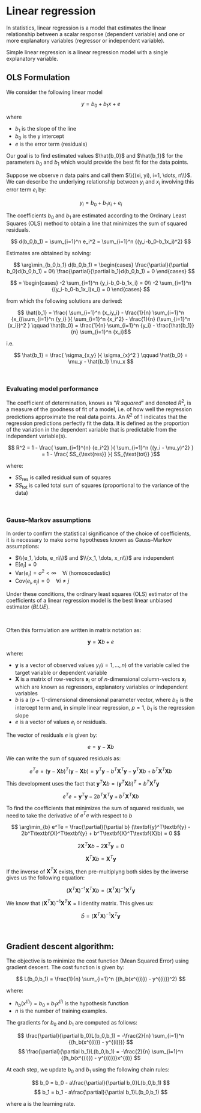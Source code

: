 # Linear regression
In statistics, linear regression is a model that estimates the linear relationship between a scalar response (dependent variable) and one or more explanatory variables (regressor or independent variable).

Simple linear regression is a linear regression model with a single explanatory variable.

## OLS Formulation
We consider the following linear model

$$ y = b_0 + b_1x + e $$

where
- $b_1$ is the slope of the line
- $b_0$ is the y intercept
- $e$ is the error term (residuals)

Our goal is to find estimated values $\hat{b_0}$ and $\hat{b_1}$ for the parameters $b_0$ and $b_1$ which would provide the best fit for the data points.

Suppose we observe $n$ data pairs and call them $\\{(xi, yi), i=1, \dots, n\\}$. We can describe the underlying relationship between $y_i$ and $x_i$ involving this error term $e_i$ by:

$$ y_i = b_0 + b_1x_i + e_i $$

The coefficients $b_0$ and $b_1$ are estimated according to the Ordinary Least Squares (OLS) method to obtain a line that minimizes the sum of squared residuals.

$$ d(b_0,b_1) = \sum_{i=1}^n e_i^2 = \sum_{i=1}^n {(y_i-b_0-b_1x_i)^2} $$

Estimates are obtained by solving:

$$ \arg\min_{b_0,b_1} d(b_0,b_1) =
  \begin{cases}
    \frac{\partial}{\partial b_0}d(b_0,b_1) = 0\\
    \frac{\partial}{\partial b_1}d(b_0,b_1) = 0 
  \end{cases} $$
  
$$ = \begin{cases}
    -2 \sum_{i=1}^n {y_i-b_0-b_1x_i} = 0\\
    -2 \sum_{i=1}^n {(y_i-b_0-b_1x_i)x_i} = 0 
  \end{cases} $$

from which the following solutions are derived:

$$ \hat{b_1} = \frac{ \sum_{i=1}^n {x_iy_i} - \frac{1}{n} \sum_{i=1}^n {x_i}\sum_{i=1}^n {y_i} }{ \sum_{i=1}^n {x_i^2} - \frac{1}{n} (\sum_{i=1}^n {x_i})^2 } \qquad \hat{b_0} = \frac{1}{n} \sum_{i=1}^n {y_i} - \frac{\hat{b_1}}{n} \sum_{i=1}^n {x_i}$$

i.e. 

$$ \hat{b_1} = \frac{ \sigma_{x,y} }{ \sigma_{x}^2 } \qquad \hat{b_0} = \mu_y - \hat{b_1} \mu_x $$

&nbsp;

### Evaluating model performance
The coefficient of determination, knows as "_R squared_" and denoted $R^2$, is a measure of the goodness of fit of a model, i.e. of how well the regression predictions approximate the real data points. An $R^2$ of 1 indicates that the regression predictions perfectly fit the data. It is defined as the proportion of the variation in the dependent variable that is predictable from the independent variable(s).

$$ R^2 = 1 - \frac{ \sum_{i=1}^{n} {e_i^2} }{ \sum_{i=1}^n {(y_i - \mu_y)^2} } = 1 - \frac{ SS_{\text{res}} }{ SS_{\text{tot}} }$$

where:
- $SS_\text{res}$ is called residual sum of squares
- $SS_\text{tot}$ is called total sum of squares (proportional to the variance of the data)

&nbsp;

### Gauss–Markov assumptions
In order to confirm the statistical significance of the choice of coefficients, it is necessary to make some hypotheses known as Gauss–Markov assumptions:
- $\\{e_1, \dots, e_n\\}$ and $\\{x_1, \dots, x_n\\}$ are independent
- $\text{E}[e_i]=0$
- $\text{Var}(e_i)=\sigma^2 \lt \infty \quad \forall i$ (homoscedastic)
- $\text{Cov}(e_i,e_j)=0 \quad \forall i \neq j$

Under these conditions, the ordinary least squares (OLS) estimator of the coefficients of a linear regression model is the best linear unbiased estimator (_BLUE_).

&nbsp;

Often this formulation are written in matrix notation as:

$$ \textbf{y} = \textbf{X}b + e $$

where:
- $\textbf{y}$ is a vector of observed values $y_i (i=1, \dots, n)$ of the variable called the target variable or dependent variable
- $\textbf{X}$ is a matrix of row-vectors $\textbf{x}_i$ or of $n$-dimensional column-vectors $\textbf{x}_j$ which are known as regressors, explanatory variables or independent variables
- $b$ is a $(p+1)$-dimensional dimensional parameter vector, where $b_0$ is the intercept term and, in simple linear regression, $p=1$, $b_1$ is the regression slope
- $e$ is a vector of values $e_i$ or residuals.

The vector of residuals $e$ is given by:

$$ e = \textbf{y} - \textbf{X}b $$

We can write the sum of squared residuals as:

$$ e^Te = (\textbf{y} - \textbf{X}b)^T(\textbf{y} - \textbf{X}b) = \textbf{y}^T\textbf{y} - b^T\textbf{X}^T\textbf{y} - \textbf{y}^T\textbf{X}b + b^T\textbf{X}^T\textbf{X}b $$

This development uses the fact that $\textbf{y}^T\textbf{X}b = (\textbf{y}^T\textbf{X}b)^T = b^T\textbf{X}^T\textbf{y}$

$$ e^Te = \textbf{y}^T\textbf{y} - 2b^T\textbf{X}^T\textbf{y} + b^T\textbf{X}^T\textbf{X}b $$

To find the coefficients that minimizes the sum of squared residuals, we need to take the derivative of $e^Te$ with respect to $b$

$$ \arg\min_{b} e^Te = \frac{\partial}{\partial b} (\textbf{y}^T\textbf{y} - 2b^T\textbf{X}^T\textbf{y} + b^T\textbf{X}^T\textbf{X}b) = 0 $$

$$ 2\textbf{X}^T\textbf{X}b -2\textbf{X}^T\textbf{y} = 0 $$

$$ \textbf{X}^T\textbf{X}b = \textbf{X}^T\textbf{y} $$

If the inverse of $\textbf{X}^T\textbf{X}$ exists, then pre-multiplyng both sides by the inverse gives us the following equation:

$$ (\textbf{X}^T\textbf{X})^{-1}\textbf{X}^T\textbf{X}b = (\textbf{X}^T\textbf{X})^{-1}\textbf{X}^T\textbf{y} $$

We know that $(\textbf{X}^T\textbf{X})^{-1} \textbf{X}^T\textbf{X} = \textbf{I}$ identity matrix. This gives us:

$$ \hat{b} = (\textbf{X}^T\textbf{X})^{-1}\textbf{X}^T\textbf{y} $$

&nbsp;

## Gradient descent algorithm:
The objective is to minimize the cost function (Mean Squared Error) using gradient descent. The cost function is given by:

$$ L(b_0,b_1) = \frac{1}{n} \sum_{i=1}^n {(h_b(x^{(i)}) - y^{(i)})^2} $$

where:
- $h_b(x^{(i)}) = b_0 + b_1x^{(i)}$ is the hypothesis function
- $n$ is the number of training examples.

The gradients for $b_0$ and $b_1$ are computed as follows:

$$ \frac{\partial}{\partial b_0}L(b_0,b_1) = -\frac{2}{n} \sum_{i=1}^n {(h_b(x^{(i)}) - y^{(i)})} $$
$$ \frac{\partial}{\partial b_1}L(b_0,b_1) = -\frac{2}{n} \sum_{i=1}^n {(h_b(x^{(i)}) - y^{(i)})}x^{(i)} $$

At each step, we update $b_0$ and $b_1$ using the following chain rules:

$$ b_0 = b_0 - a\frac{\partial}{\partial b_0}L(b_0,b_1) $$
$$ b_1 = b_1 - a\frac{\partial}{\partial b_1}L(b_0,b_1) $$

where a is the learning rate.
